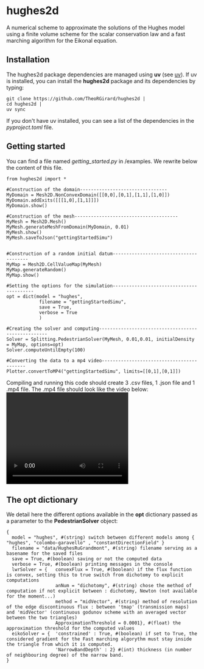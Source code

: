# hughes2d
A numerical scheme to approximate the solutions of the Hughes model using a finite volume scheme for the scalar conservation law and a fast marching algorithm for the Eikonal equation.

## Installation
The hughes2d package dependencies are managed using **uv** (see [uv](https://docs.astral.sh/uv/)). If uv is installed, you can install the **hughes2d** package and its dependencies by typing:
```
git clone https://github.com/TheoRGirard/hughes2d |
cd hughes2d |
uv sync
```
If you don't have uv installed, you can see a list of the dependencies in the _pyproject.toml_ file.

## Getting started
You can find a file named _getting_started.py_ in /examples. We rewrite below the content of this file.
```
from hughes2d import *

#Construction of the domain--------------------------------
MyDomain = Mesh2D.NonConvexDomain([[0,0],[0,1],[1,1],[1,0]])
MyDomain.addExits([[[1,0],[1,1]]])
MyDomain.show()

#Construction of the mesh--------------------------------------
MyMesh = Mesh2D.Mesh()
MyMesh.generateMeshFromDomain(MyDomain, 0.01)
MyMesh.show()
MyMesh.saveToJson("gettingStartedSimu")


#Construction of a random initial datum---------------------------------------
MyMap = Mesh2D.CellValueMap(MyMesh)
MyMap.generateRandom()
MyMap.show()

#Setting the options for the simulation-----------------------------------------
opt = dict(model = "hughes",
            filename = "gettingStartedSimu",
            save = True,
            verbose = True
            )

#Creating the solver and computing---------------------------------------------------
Solver = Splitting.PedestrianSolver(MyMesh, 0.01,0.01, initialDensity = MyMap, options=opt)
Solver.computeUntilEmpty(100)

#Converting the data to a mp4 video------------------------------------------
Plotter.convertToMP4("gettingStartedSimu", limits=[[0,1],[0,1]])
```
Compiling and running this code should create 3 .csv files, 1 .json file and 1 .mp4 file. The .mp4 file should look like the video below:
<video width="320" height="240" controls>
  <source src="[video.mov](https://github.com/TheoRGirard/hughes2d/examples/gettingStartedVid.mp4))" type="video/mp4">
</video>

## The **opt** dictionary

We detail here the different options available in the **opt** dictionary passed as a parameter to the **PedestrianSolver** object:
```
{
  model = "hughes", #(string) switch between different models among { "hughes", "colombo-garavello" , "constantDirectionField" }
  filename = "data/HughesRuGrandmont", #(string) filename serving as a basename for the saved files
  save = True, #(boolean) saving or not the computed data
  verbose = True, #(boolean) printing messages in the console
  lwrSolver = {   convexFlux = True, #(boolean) if the flux function is convex, setting this to true switch from dichotomy to explicit computations
                  anNum = "dichotomy", #(string) chose the method of computation if not explicit between : dichotomy, Newton (not available for the moment...)
                  method = "midVector", #(string) method of resolution of the edge discontinuous flux : between 'tmap' (transmission maps) and 'midVector' (continuous godunov scheme with an averaged vector between the two triangles)
                  ApproximationThreshold = 0.0001}, #(float) the approximation threshold for the computed values
  eikoSolver = {  'constrained' : True, #(boolean) if set to True, the considered gradient for the Fast marching algorythm must stay inside the triangle from which it is computed.
                  'NarrowBandDepth' : 2} #(int) thickness (in number of neighbouring degree) of the narrow band.
}
```
